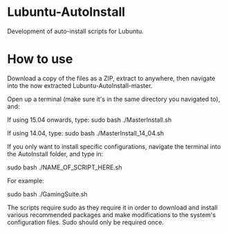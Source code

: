 # Lubuntu-AutoInstall
Development of auto-install scripts for Lubuntu.

# How to use
Download a copy of the files as a ZIP, extract to anywhere, then navigate into the now extracted Lubuntu-AutoInstall-master.

Open up a terminal (make sure it's in the same directory you navigated to), and:

If using 15.04 onwards, type:
sudo bash ./MasterInstall.sh

If using 14.04, type:
sudo bash ./MasterInstall_14_04.sh

If you only want to install specific configurations, navigate the terminal into the AutoInstall folder, and type in:

sudo bash ./NAME_OF_SCRIPT_HERE.sh

For example:

sudo bash ./GamingSuite.sh

The scripts require sudo as they require it in order to download and install various recommended packages and make modifications to the system's configuration files. Sudo should only be required once.
